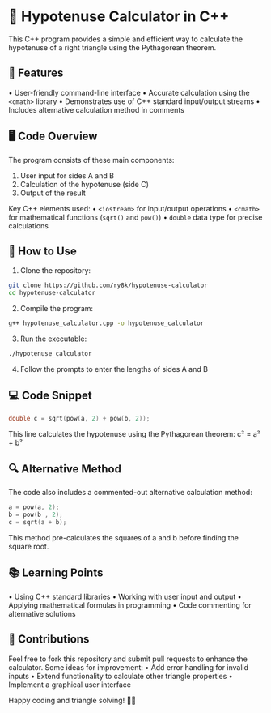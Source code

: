 # 📐 Hypotenuse Calculator in C++

This C++ program provides a simple and efficient way to calculate the hypotenuse of a right triangle using the Pythagorean theorem.

## 🌟 Features

• User-friendly command-line interface
• Accurate calculation using the `<cmath>` library
• Demonstrates use of C++ standard input/output streams
• Includes alternative calculation method in comments

## 🖥️ Code Overview

The program consists of these main components:

1. User input for sides A and B
2. Calculation of the hypotenuse (side C)
3. Output of the result

Key C++ elements used:
• `<iostream>` for input/output operations
• `<cmath>` for mathematical functions (`sqrt()` and `pow()`)
• `double` data type for precise calculations

## 🚀 How to Use

1. Clone the repository:
```bash
git clone https://github.com/ry8k/hypotenuse-calculator
cd hypotenuse-calculator
```

2. Compile the program:
```bash
g++ hypotenuse_calculator.cpp -o hypotenuse_calculator
```

3. Run the executable:
```bash
./hypotenuse_calculator
```

4. Follow the prompts to enter the lengths of sides A and B

## 💻 Code Snippet

```cpp
double c = sqrt(pow(a, 2) + pow(b, 2));
```
This line calculates the hypotenuse using the Pythagorean theorem: c² = a² + b²

## 🔍 Alternative Method

The code also includes a commented-out alternative calculation method:

```cpp
a = pow(a, 2);
b = pow(b , 2);
c = sqrt(a + b);
```

This method pre-calculates the squares of a and b before finding the square root.

## 📚 Learning Points

• Using C++ standard libraries
• Working with user input and output
• Applying mathematical formulas in programming
• Code commenting for alternative solutions

## 🤝 Contributions

Feel free to fork this repository and submit pull requests to enhance the calculator. Some ideas for improvement:
• Add error handling for invalid inputs
• Extend functionality to calculate other triangle properties
• Implement a graphical user interface

Happy coding and triangle solving! 🔢✨
